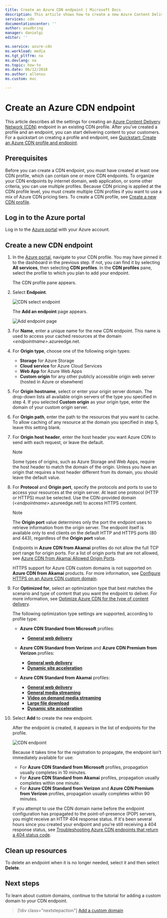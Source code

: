 ```yaml
---
title: Create an Azure CDN endpoint | Microsoft Docs
description: This article shows how to create a new Azure Content Delivery Network (CDN) endpoint, including advanced settings.
services: cdn
documentationcenter: ''
author: asudbring
manager: danielgi
editor: ''

ms.service: azure-cdn
ms.workload: media
ms.tgt_pltfrm: na
ms.devlang: na
ms.topic: how-to
ms.date: 06/12/2018
ms.author: allensu
ms.custom: mvc

---
```

# Create an Azure CDN endpoint
This article describes all the settings for creating an [Azure Content Delivery Network (CDN)](cdn-overview.md) endpoint in an existing CDN profile. After you've created a profile and an endpoint, you can start delivering content to your customers. For a quickstart on creating a profile and endpoint, see [Quickstart: Create an Azure CDN profile and endpoint](cdn-create-new-endpoint.md).

## Prerequisites
Before you can create a CDN endpoint, you must have created at least one CDN profile, which can contain one or more CDN endpoints. To organize your CDN endpoints by internet domain, web application, or some other criteria, you can use multiple profiles. Because CDN pricing is applied at the CDN profile level, you must create multiple CDN profiles if you want to use a mix of Azure CDN pricing tiers. To create a CDN profile, see [Create a new CDN profile](cdn-create-new-endpoint.md#create-a-new-cdn-profile).

## Log in to the Azure portal
Log in to the [Azure portal](https://portal.azure.com) with your Azure account.

## Create a new CDN endpoint

1. In the [Azure portal](https://portal.azure.com), navigate to your CDN profile. You may have pinned it to the dashboard in the previous step. If not, you can find it by selecting **All services**, then selecting **CDN profiles**. In the **CDN profiles** pane, select the profile to which you plan to add your endpoint. 
   
    The CDN profile pane appears.

2. Select **Endpoint**.
   
    ![CDN select endpoint](./media/cdn-create-endpoint-how-to/cdn-select-endpoint.png)
   
    The **Add an endpoint** page appears.
   
    ![Add endpoint page](./media/cdn-create-endpoint-how-to/cdn-add-endpoint-page.png)

3. For **Name**, enter a unique name for the new CDN endpoint. This name is used to access your cached resources at the domain _\<endpointname>_.azureedge.net.

4. For **Origin type**, choose one of the following origin types: 
   - **Storage** for Azure Storage
   - **Cloud service** for Azure Cloud Services
   - **Web App** for Azure Web Apps
   - **Custom origin** for any other publicly accessible origin web server (hosted in Azure or elsewhere)

5. For **Origin hostname**, select or enter your origin server domain. The drop-down lists all available origin servers of the type you specified in step 4. If you selected **Custom origin** as your origin type, enter the domain of your custom origin server.
    
6. For **Origin path**, enter the path to the resources that you want to cache. To allow caching of any resource at the domain you specified in step 5, leave this setting blank.
    
7. For **Origin host header**, enter the host header you want Azure CDN to send with each request, or leave the default.
   
   > [!NOTE]
   > Some types of origins, such as Azure Storage and Web Apps, require the host header to match the domain of the origin. Unless you have an origin that requires a host header different from its domain, you should leave the default value.
   > 
    
8. For **Protocol** and **Origin port**, specify the protocols and ports to use to access your resources at the origin server. At least one protocol (HTTP or HTTPS) must be selected. Use the CDN-provided domain (_\<endpointname>_.azureedge.net) to access HTTPS content. 
   
   > [!NOTE]
   > The **Origin port** value determines only the port the endpoint uses to retrieve information from the origin server. The endpoint itself is available only to end clients on the default HTTP and HTTPS ports (80 and 443), regardless of the **Origin port** value.  
   > 
   > Endpoints in **Azure CDN from Akamai** profiles do not allow the full TCP port range for origin ports. For a list of origin ports that are not allowed, see [Azure CDN from Akamai Allowed Origin Ports](/previous-versions/azure/mt757337(v=azure.100)).  
   > 
   > HTTPS support for Azure CDN custom domains is not supported on **Azure CDN from Akamai** products. For more information, see [Configure HTTPS on an Azure CDN custom domain](cdn-custom-ssl.md).
    
9. For **Optimized for**, select an optimization type that best matches the scenario and type of content that you want the endpoint to deliver. For more information, see [Optimize Azure CDN for the type of content delivery](cdn-optimization-overview.md).

    The following optimization type settings are supported, according to profile type:
    - **Azure CDN Standard from Microsoft** profiles:
       - [**General web delivery**](cdn-optimization-overview.md#general-web-delivery)

    - **Azure CDN Standard from Verizon** and **Azure CDN Premium from Verizon** profiles:
       - [**General web delivery**](cdn-optimization-overview.md#general-web-delivery)
       - [**Dynamic site acceleration**](cdn-optimization-overview.md#dynamic-site-acceleration)

    - **Azure CDN Standard from Akamai** profiles:
       - [**General web delivery**](cdn-optimization-overview.md#general-web-delivery)
       - [**General media streaming**](cdn-optimization-overview.md#general-media-streaming)
       - [**Video on demand media streaming**](cdn-optimization-overview.md#video-on-demand-media-streaming)
       - [**Large file download**](cdn-optimization-overview.md#large-file-download)
       - [**Dynamic site acceleration**](cdn-optimization-overview.md#dynamic-site-acceleration)

10. Select **Add** to create the new endpoint.
   
    After the endpoint is created, it appears in the list of endpoints for the profile.
    
    ![CDN endpoint](./media/cdn-create-new-endpoint/cdn-endpoint-success.png)
    
    Because it takes time for the registration to propagate, the endpoint isn't immediately available for use: 
    - For **Azure CDN Standard from Microsoft** profiles, propagation usually completes in 10 minutes. 
    - For **Azure CDN Standard from Akamai** profiles, propagation usually completes within one minute. 
    - For **Azure CDN Standard from Verizon** and **Azure CDN Premium from Verizon** profiles, propagation usually completes within 90 minutes. 
   
    If you attempt to use the CDN domain name before the endpoint configuration has propagated to the point-of-presence (POP) servers, you might receive an HTTP 404 response status. If it's been several hours since you created your endpoint and you're still receiving a 404 response status, see [Troubleshooting Azure CDN endpoints that return a 404 status code](cdn-troubleshoot-endpoint.md).

## Clean up resources
To delete an endpoint when it is no longer needed, select it and then select **Delete**. 

## Next steps
To learn about custom domains, continue to the tutorial for adding a custom domain to your CDN endpoint.

> [!div class="nextstepaction"]
> [Add a custom domain](cdn-map-content-to-custom-domain.md)


